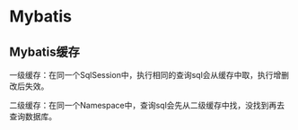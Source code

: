 # Mybatis

## Mybatis缓存

一级缓存：在同一个SqlSession中，执行相同的查询sql会从缓存中取，执行增删改后失效。

二级缓存：在同一个Namespace中，查询sql会先从二级缓存中找，没找到再去查询数据库。